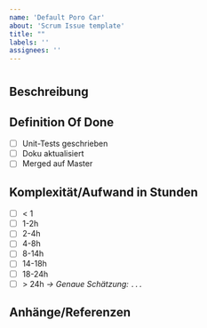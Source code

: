 ```yaml
---
name: 'Default Poro Car'
about: 'Scrum Issue template'
title: ""
labels: ''
assignees: ''
---
```


# <!-- `Issue Name` -->

## Beschreibung

<!-- kurze beschreibung des issues -->

## Definition Of Done

- [ ] Unit-Tests geschrieben
- [ ] Doku aktualisiert
- [ ] Merged auf Master

## Komplexität/Aufwand in Stunden

- [ ] < 1
- [ ] 1-2h
- [ ] 2-4h
- [ ] 4-8h
- [ ] 8-14h
- [ ] 14-18h
- [ ] 18-24h
- [ ] \> 24h _→ Genaue Schätzung: `...`_

## Anhänge/Referenzen

<!--![Poro Car](src/poro_car.png)-->
